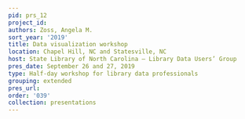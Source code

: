 ```yaml
---
pid: prs_12
project_id: 
authors: Zoss, Angela M.
sort_year: '2019'
title: Data visualization workshop
location: Chapel Hill, NC and Statesville, NC
host: State Library of North Carolina – Library Data Users’ Group
pres_date: September 26 and 27, 2019
type: Half-day workshop for library data professionals
grouping: extended
pres_url: 
order: '039'
collection: presentations
---
```

